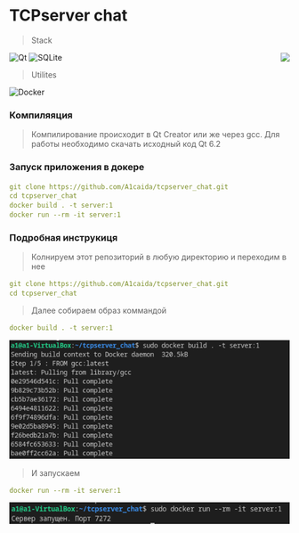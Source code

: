 # TCPserver chat

> Stack
<img src="https://c.tenor.com/izUQQggwK44AAAAC/makise-kurisu.gif" align="right" />

![Qt](https://img.shields.io/badge/Qt-%23217346.svg?style=for-the-badge&logo=Qt&logoColor=white)
![SQLite](https://img.shields.io/badge/sqlite-%2307405e.svg?style=for-the-badge&logo=sqlite&logoColor=white)

>Utilites

![Docker](https://img.shields.io/badge/docker-%230db7ed.svg?style=for-the-badge&logo=docker&logoColor=white)

### Компиляяция

> Компилирование происходит в Qt Creator или же через gcc. Для работы необходимо скачать исходный код Qt 6.2

### Запуск приложения в докере

```yml
git clone https://github.com/A1caida/tcpserver_chat.git
cd tcpserver_chat
docker build . -t server:1
docker run --rm -it server:1
```

### Подробная инструкиця

> Колнируем этот репозиторий в любую директорию и переходим в нее
```yml
git clone https://github.com/A1caida/tcpserver_chat.git
cd tcpserver_chat
```

> Далее собираем образ коммандой
```yml
docker build . -t server:1
```
![da](https://github.com/A1caida/tcpserver_chat/blob/experemental/1.jpg)

> И запускаем
```yml
docker run --rm -it server:1
```
![winda](https://github.com/A1caida/tcpserver_chat/blob/experemental/2.png)
